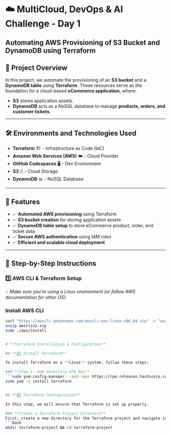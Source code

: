# ☁️ MultiCloud, DevOps & AI Challenge - Day 1
## Automating AWS Provisioning of S3 Bucket and DynamoDB using Terraform

## 📌 Project Overview
In this project, we automate the provisioning of an **S3 bucket** and a **DynamoDB table** using **Terraform**. These resources serve as the foundation for a cloud-based **eCommerce application**, where:
- **S3** stores application assets.
- **DynamoDB** acts as a NoSQL database to manage **products, orders, and customer tickets**.

---

## 🛠 Environments and Technologies Used
- **Terraform** 🏗️ - Infrastructure as Code (IaC)
- **Amazon Web Services (AWS)** ☁️ - Cloud Provider
- **GitHub Codespaces** 🖥️ - Dev Environment
- **S3** 🗄️ - Cloud Storage
- **DynamoDB** 📊 - NoSQL Database

---

## 🚀 Features
- ✅ **Automated AWS provisioning** using Terraform  
- ✅ **S3 bucket creation** for storing application assets  
- ✅ **DynamoDB table setup** to store eCommerce product, order, and ticket data  
- ✅ **Secure AWS authentication** using IAM roles  
- ✅ **Efficient and scalable cloud deployment**  

---

## 📜 Step-by-Step Instructions

### **1️⃣ AWS CLI & Terraform Setup**
💡 _Make sure you're using a Linux environment (or follow AWS documentation for other OS)._  

### **Install AWS CLI**
```bash
curl "https://awscli.amazonaws.com/awscli-exe-linux-x86_64.zip" -o "awscliv2.zip"
unzip awscliv2.zip
sudo ./aws/install


# **Terraform Installation & Configuration**

## **1️⃣ Install Terraform**

To install Terraform on a **Linux** system, follow these steps:

### **Step 1: Add HashiCorp GPG Key**
```sudo yum-config-manager --add-repo https://rpm.releases.hashicorp.com/AmazonLinux/hashicorp.repo
sudo yum -y install terraform


## **2️⃣ Terraform Configuration**

In this step, we will ensure that Terraform is set up properly.

### **Create a Terraform Project Directory**
First, create a new directory for the Terraform project and navigate into it:
```bash
mkdir terraform-project && cd terraform-project
